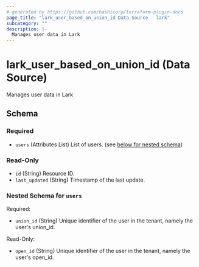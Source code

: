 ```yaml
---
# generated by https://github.com/hashicorp/terraform-plugin-docs
page_title: "lark_user_based_on_union_id Data Source - lark"
subcategory: ""
description: |-
  Manages user data in Lark
---
```


# lark_user_based_on_union_id (Data Source)

Manages user data in Lark



<!-- schema generated by tfplugindocs -->
## Schema

### Required

- `users` (Attributes List) List of users. (see [below for nested schema](#nestedatt--users))

### Read-Only

- `id` (String) Resource ID.
- `last_updated` (String) Timestamp of the last update.

<a id="nestedatt--users"></a>
### Nested Schema for `users`

Required:

- `union_id` (String) Unique identifier of the user in the tenant, namely the user's union_id.

Read-Only:

- `open_id` (String) Unique identifier of the user in the tenant, namely the user's open_id.

